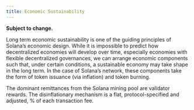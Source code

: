 ```yaml
---
title: Economic Sustainability
---
```


**Subject to change.**

Long term economic sustainability is one of the guiding principles of Solana’s economic design. While it is impossible to predict how decentralized economies will develop over time, especially economies with flexible decentralized governances, we can arrange economic components such that, under certain conditions, a sustainable economy may take shape in the long term. In the case of Solana’s network, these components take the form of token issuance \(via inflation\) and token burning.

The dominant remittances from the Solana mining pool are validator rewards. The disinflationary mechanism is a flat, protocol-specified and adjusted, % of each transaction fee.
